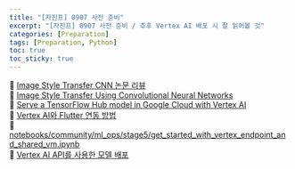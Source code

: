 ```yaml
---
title: "[자진프] 0907 사전 준비"
excerpt: "[자진프] 0907 사전 준비 / 추후 Vertex AI 배포 시 잘 읽어볼 것"
categories: [Preparation]
tags: [Preparation, Python]
toc: true
toc_sticky: true
---
```


📌 [Image Style Transfer CNN 논문 리뷰](https://audrb1999.tistory.com/5) <br>
📌 [Image Style Transfer Using Convolutional Neural Networks](https://www.cv-foundation.org/openaccess/content_cvpr_2016/papers/Gatys_Image_Style_Transfer_CVPR_2016_paper.pdf) <br>
📌 [Serve a TensorFlow Hub model in Google Cloud with Vertex AI](https://cloud.google.com/blog/topics/developers-practitioners/serve-tensorflow-model-google-cloud-vertex-ai?hl=en) <br>
📌 [Vertex AI와 Flutter 연동 방법](https://cloud.google.com/vertex-ai/docs/start/client-libraries?hl=ko) <br>
🌟 [notebooks/community/ml_ops/stage5/get_started_with_vertex_endpoint_and_shared_vm.ipynb](https://github.com/GoogleCloudPlatform/vertex-ai-samples/blob/main/notebooks/community/ml_ops/stage5/get_started_with_vertex_endpoint_and_shared_vm.ipynb) <br>
📌 [Vertex AI API를 사용한 모델 배포](https://cloud.google.com/vertex-ai/docs/predictions/deploy-model-api?hl=ko#automl-image)